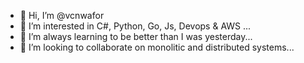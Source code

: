 - 👋 Hi, I’m @vcnwafor
- 👀 I’m interested in C#, Python, Go, Js, Devops & AWS ...
- 🌱 I’m always learning to be better than I was yesterday...
- 💞️ I’m looking to collaborate on monolitic and distributed systems...
